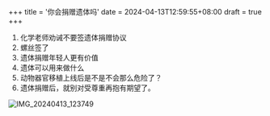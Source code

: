 +++
title = '你会捐赠遗体吗'
date = 2024-04-13T12:59:55+08:00
draft = true
+++



1. 化学老师劝诫不要签遗体捐赠协议
2. 螺丝签了
3. 遗体捐赠年轻人更有价值
4. 遗体可以用来做什么
5. 动物器官移植上线后是不是不会那么危险了？
6. 遗体捐赠后，就别对受尊重再抱有期望了。

![IMG_20240413_123749](https://raw.githubusercontent.com/HushWay/Typora-img/main/img/IMG_20240413_123749.jpg)
